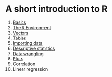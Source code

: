# A short introduction to R

1. [Basics](https://cbrnr.quarto.pub/r-intro-short-01/)
2. [The R Environment](https://cbrnr.quarto.pub/r-intro-short-02/)
3. [Vectors](https://cbrnr.quarto.pub/r-intro-short-03/)
4. [Tables](https://cbrnr.quarto.pub/r-intro-short-04/)
5. [Importing data](https://quartopub.com/sites/cbrnr/r-intro-short-05)
6. [Descriptive statistics](https://quartopub.com/sites/cbrnr/r-intro-short-06)
7. [Data wrangling](https://quartopub.com/sites/cbrnr/r-intro-short-07)
8. [Plots](https://quartopub.com/sites/cbrnr/r-intro-short-08)
9. Correlation
10. Linear regression
